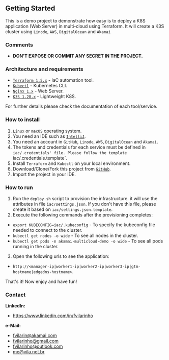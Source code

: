 Getting Started
---------------
This is a demo project to demonstrate how easy is to deploy a K8S application (Web Server) in multi-cloud using 
Terraform. It will create a K3S cluster using `Linode`, `AWS`, `DigitalOcean` and `Akamai`

### Comments
- **DON'T EXPOSE OR COMMIT ANY SECRET IN THE PROJECT.**

### Architecture and requirements
- [`Terraform 1.5.x`](https://www.terraform.io) - IaC automation tool.
- [`Kubectl`](https://kubernetes.io/docs/tasks/tools/) - Kubernetes CLI.
- [`Nginx 1.x`](https://www.nginx.com) - Web Server.
- [`K3S 1.28.x`](https://k3s.io) - Lightweight K8S.

For further details please check the documentation of each tool/service.

### How to install
1. `Linux` or `macOS` operating system.
2. You need an IDE such as [`IntelliJ`](https://www.jetbrains.com/pt-br/idea).
3. You need an account in `GitHub`, `Linode`, `AWS`, `DigitalOcean` and `Akamai`.
4. The tokens and credentials for each service must be defined in `iac/.credentials' file. Please follow the template 
`iac/.credentials.template`.
5. Install `Terraform` and `Kubectl` on your local environment.
6. Download/Clone/Fork this project from [`GitHub`](https://www.github.com/fvilarinho/akamai-multicloud-demo).
7. Import the project in your IDE.

### How to run
1. Run the `deploy.sh` script to provision the infrastructure. it will use the attributes in file `iac/settings.json`. 
If you don't have this file, please create it based on `iac/settings.json.template`. 
2. Execute the following commands after the provisioning completes:
- `export KUBECONFIG=iac/.kubeconfig` - To specify the kubeconfig file needed to connect to the cluster.
- `kubectl get nodes -o wide` - To see all nodes in the cluster.
- `kubectl get pods -n akamai-multicloud-demo -o wide` - To see all pods running in the cluster.
3. Open the following urls to see the application:
- `http://<manager-ip|worker1-ip|worker2-ip|worker3-ip|gtm-hostname|edgedns-hostname>`. 

That's it! Now enjoy and have fun!

### Contact
**LinkedIn:**
- https://www.linkedin.com/in/fvilarinho

**e-Mail:**
- fvilarin@akamai.com
- fvilarinho@gmail.com
- fvilarinho@outlook.com
- me@vila.net.br